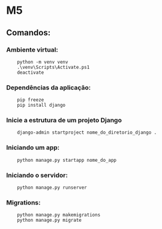 # M5

## Comandos:

### Ambiente virtual:
```
    python -m venv venv
    .\venv\Scripts\Activate.ps1
    deactivate
```

### Dependências da aplicação:

```
    pip freeze
    pip install django
```

### Inicie a estrutura de um projeto Django

```
    django-admin startproject nome_do_diretorio_django .
```

### Iniciando um app:

```
    python manage.py startapp nome_do_app
```

### Iniciando o servidor:

```
    python manage.py runserver
```

### Migrations:

```
    python manage.py makemigrations
    python manage.py migrate
```
